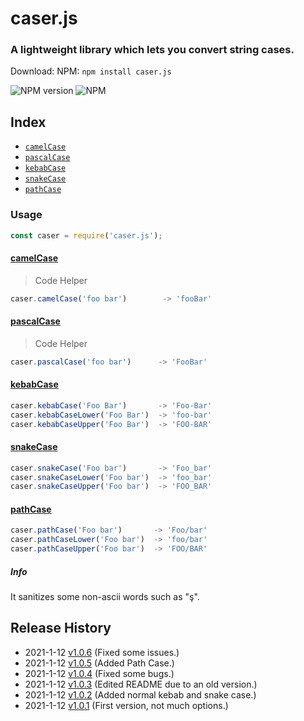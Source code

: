 # caser.js

### A lightweight library which lets you convert string cases. 

Download: 
NPM: `npm install caser.js`

![NPM version](https://img.shields.io/npm/v/caser.js.svg)
![NPM](https://img.shields.io/npm/dm/caser.js.svg)

## Index

- [`camelCase`](#camelcase)
- [`pascalCase`](#pascalcase)
- [`kebabCase`](#kebabcase)
- [`snakeCase`](#snakecase)
- [`pathCase`](#pathcase)

### Usage

```javascript
const caser = require('caser.js');
```

#### [camelCase]()

> Code Helper

```javascript
caser.camelCase('foo bar')        -> 'fooBar'
```

#### [pascalCase]()

> Code Helper

```javascript
caser.pascalCase('foo bar')      -> 'FooBar'
```

#### [kebabCase]()

```javascript
caser.kebabCase('Foo Bar')       -> 'Foo-Bar'
caser.kebabCaseLower('Foo Bar')  -> 'foo-bar'
caser.kebabCaseUpper('Foo Bar')  -> 'FOO-BAR'
```

#### [snakeCase]()

```javascript
caser.snakeCase('Foo bar')       -> 'Foo_bar'
caser.snakeCaseLower('Foo bar')  -> 'foo_bar'
caser.snakeCaseUpper('Foo bar')  -> 'FOO_BAR'
```

#### [pathCase]()

```javascript
caser.pathCase('Foo bar')       -> 'Foo/bar'
caser.pathCaseLower('Foo bar')  -> 'foo/bar'
caser.pathCaseUpper('Foo bar')  -> 'FOO/BAR'
```

##### Info

It sanitizes some non-ascii words such as "ş".

## Release History
* 2021-1-12 [v1.0.6]() (Fixed some issues.)
* 2021-1-12 [v1.0.5]() (Added Path Case.)
* 2021-1-12 [v1.0.4]() (Fixed some bugs.)
* 2021-1-12 [v1.0.3]() (Edited README due to an old version.)
* 2021-1-12 [v1.0.2]() (Added normal kebab and snake case.)
* 2021-1-12 [v1.0.1]() (First version, not much options.)

